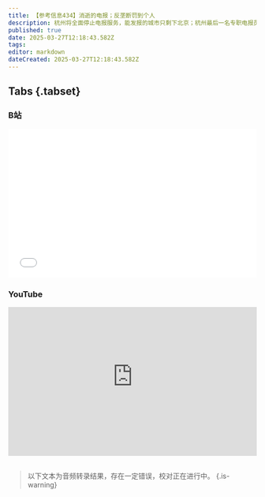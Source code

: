 ```yaml
---
title: 【参考信息434】消逝的电报；反垄断罚到个人
description: 杭州将全面停止电报服务，能发报的城市只剩下北京；杭州最后一名专职电报员还没退休，工作先消失。法国第一次因节目内容下架电视频道，涉及言论自由边界、媒体伦理、监管方式以及民主机制能否自我自我修正。麻醉手术救命药新斯的明一年涨价20倍，三家药企因合谋垄断市场被罚2.23亿，并首次追究达成垄断协议的个人责任。司马南偷税甩锅MCN，MCN则称司马南拿走全部收益，公司无法代扣缴纳个税。河南耒水铊污染源头查明。
published: true
date: 2025-03-27T12:18:43.582Z
tags: 
editor: markdown
dateCreated: 2025-03-27T12:18:43.582Z
---
```


## Tabs {.tabset}
### B站
<div style="position: relative; padding: 30% 45%;">
<iframe style="position: absolute; width: 100%; height: 100%; left: 0; top: 0;" src="//player.bilibili.com/player.html?&bvid=BV1BuZ3YUERc&page=1&as_wide=1&high_quality=1&danmaku=1&autoplay=0" scrolling="no" border="0" frameborder="no" framespacing="0" allowfullscreen="true"></iframe>
</div>

### YouTube
<div style="position: relative; padding: 30% 45%;">
<iframe style="position: absolute; top: 0; left: 0; width: 100%; height: 100%;" src="https://www.youtube-nocookie.com/embed/YouTubeVID" title="YouTube video player" frameborder="0" allow="accelerometer; autoplay; clipboard-write; encrypted-media; gyroscope; picture-in-picture" allowfullscreen></iframe>
</div>

## 

> 以下文本为音频转录结果，存在一定错误，校对正在进行中。
{.is-warning}

